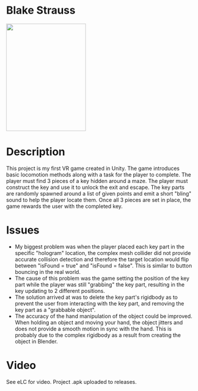 # Blake Strauss

<img src="https://user-images.githubusercontent.com/32816567/188712382-84af37a9-a3a0-4b65-a8cf-a4591406968e.jpg" width="214" height="289">

# Description

This project is my first VR game created in Unity. The game introduces basic locomotion methods along with a task for the player to complete. The player must find 3 pieces of a key hidden around a maze. The player must construct the key and use it to unlock the exit and escape. The key parts are randomly spawned around a list of given points and emit a short "bling" sound to help the player locate them. Once all 3 pieces are set in place, the game rewards the user with the completed key.

# Issues

- My biggest problem was when the player placed each key part in the specific "hologram" location, the complex mesh collider did not provide accurate collision detection and therefore the target location would flip between "isFound = true" and "isFound = false". This is similar to button bouncing in the real world.
- The cause of this problem was the game setting the position of the key part while the player was still "grabbing" the key part, resulting in the key updating to 2 different positions.
- The solution arrived at was to delete the key part's rigidbody as to prevent the user from interacting with the key part, and removing the key part as a "grabbable object".
- The accuracy of the hand manipulation of the object could be improved. When holding an object and moving your hand, the object jitters and does not provide a smooth motion in sync with the hand. This is probably due to the complex rigidbody as a result from creating the object in Blender.

# Video
See eLC for video.
Project .apk uploaded to releases.

